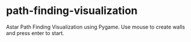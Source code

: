 # path-finding-visualization

Astar Path Finding Visualization using Pygame.
Use mouse to create walls and press enter to start.
